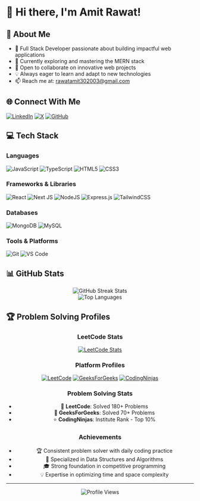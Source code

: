 # 👋 Hi there, I'm Amit Rawat!

## 💫 About Me
- 🔭 Full Stack Developer passionate about building impactful web applications
- 🌱 Currently exploring and mastering the MERN stack
- 👯 Open to collaborate on innovative web projects
- 💡 Always eager to learn and adapt to new technologies
- 📫 Reach me at: rawatamit302003@gmail.com

## 🌐 Connect With Me
[![LinkedIn](https://img.shields.io/badge/LinkedIn-%230077B5.svg?logo=linkedin&logoColor=white)](https://www.linkedin.com/in/amit-rawat-477866231/)
[![X](https://img.shields.io/badge/X-black.svg?logo=X&logoColor=white)](https://twitter.com/rawatAmit30)
[![GitHub](https://img.shields.io/badge/GitHub-%23121011.svg?logo=github&logoColor=white)](https://github.com/amitraw03)

## 💻 Tech Stack

### Languages
![JavaScript](https://img.shields.io/badge/javascript-%23323330.svg?style=for-the-badge&logo=javascript&logoColor=%23F7DF1E)
![TypeScript](https://img.shields.io/badge/typescript-%23007ACC.svg?style=for-the-badge&logo=typescript&logoColor=white)
![HTML5](https://img.shields.io/badge/html5-%23E34F26.svg?style=for-the-badge&logo=html5&logoColor=white)
![CSS3](https://img.shields.io/badge/css3-%231572B6.svg?style=for-the-badge&logo=css3&logoColor=white)

### Frameworks & Libraries
![React](https://img.shields.io/badge/react-%2320232a.svg?style=for-the-badge&logo=react&logoColor=%2361DAFB)
![Next JS](https://img.shields.io/badge/Next-black?style=for-the-badge&logo=next.js&logoColor=white)
![NodeJS](https://img.shields.io/badge/node.js-6DA55F?style=for-the-badge&logo=node.js&logoColor=white)
![Express.js](https://img.shields.io/badge/express.js-%23404d59.svg?style=for-the-badge&logo=express&logoColor=%2361DAFB)
![TailwindCSS](https://img.shields.io/badge/tailwindcss-%2338B2AC.svg?style=for-the-badge&logo=tailwind-css&logoColor=white)

### Databases
![MongoDB](https://img.shields.io/badge/MongoDB-%234ea94b.svg?style=for-the-badge&logo=mongodb&logoColor=white)
![MySQL](https://img.shields.io/badge/mysql-%2300f.svg?style=for-the-badge&logo=mysql&logoColor=white)

### Tools & Platforms
![Git](https://img.shields.io/badge/git-%23F05033.svg?style=for-the-badge&logo=git&logoColor=white)
![VS Code](https://img.shields.io/badge/VS%20Code-0078d7.svg?style=for-the-badge&logo=visual-studio-code&logoColor=white)

## 📊 GitHub Stats

<div align="center">
  <img src="https://github-readme-streak-stats.herokuapp.com/?user=amitraw03&theme=radical&hide_border=false" alt="GitHub Streak Stats" />
</div>

<div align="center">
  <img src="https://github-readme-stats.vercel.app/api/top-langs/?username=amitraw03&theme=radical&hide_border=false&include_all_commits=true&count_private=false&layout=compact" alt="Top Languages" />
</div>


## 🏆 Problem Solving Profiles

<div align="center">

### LeetCode Stats
[![LeetCode Stats](https://leetcode-stats-six.vercel.app/?username=rawatamit302003&theme=dark)](https://leetcode.com/u/rawatamit302003/)

### Platform Profiles
[![LeetCode](https://img.shields.io/badge/LeetCode-000000?style=for-the-badge&logo=LeetCode&logoColor=#d16c06)](https://leetcode.com/u/rawatamit302003/)
[![GeeksForGeeks](https://img.shields.io/badge/GeeksforGeeks-298D46?style=for-the-badge&logo=geeksforgeeks&logoColor=white)](https://www.geeksforgeeks.org/user/rawatamirde6/)
[![CodingNinjas](https://img.shields.io/badge/coding%20ninjas-DD6620?style=for-the-badge&logo=codingninjas&logoColor=white)](https://www.codingninjas.com/studio/profile/Rawatjii03)

### Problem Solving Stats
- 🏅 **LeetCode**: Solved 180+ Problems
- 🎯 **GeeksForGeeks**: Solved 70+ Problems
- ⭐ **CodingNinjas**: Institute Rank - Top 10%

### Achievements
- 🏆 Consistent problem solver with daily coding practice
- 🌟 Specialized in Data Structures and Algorithms
- 🎓 Strong foundation in competitive programming
- 💡 Expertise in optimizing time and space complexity

</div>

---
<p align="center">
  <img src="https://komarev.com/ghpvc/?username=amitraw03&label=Profile%20views&color=0e75b6&style=flat" alt="Profile Views" />
</p>
